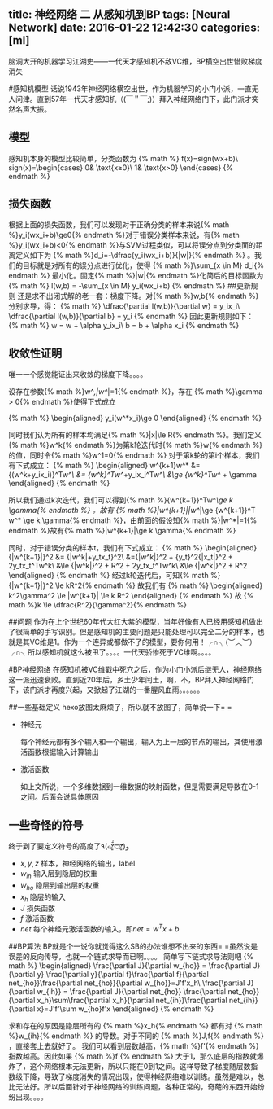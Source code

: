 title: 神经网络 二 从感知机到BP
tags: [Neural Network]
date: 2016-01-22 12:42:30
categories: [ml]
---
脑洞大开的机器学习江湖史——一代天才感知机不敌VC维，BP横空出世惜败梯度消失
<!--more-->
#感知机模型
话说1943年神经网络横空出世，作为机器学习的小门小派，一直无人问津。直到57年一代天才感知机（(￣＂￣;)）拜入神经网络门下，此门派才突然名声大振。
## 模型
感知机本身的模型比较简单，分类函数为
{% math %}
f(x)=sign(wx+b)\\
sign(x)=\begin{cases}
  0& \text{x≥0}\\
  1& \text{x>0}
  \end{cases}
{% endmath %}
## 损失函数
根据上面的损失函数，我们可以发现对于正确分类的样本来说{% math %}y_i(wx_i+b)\ge0{% endmath %}对于错误分类样本来说，有{% math %}y_i(wx_i+b)<0{% endmath %}与SVM过程类似，可以将误分点到分类面的距离定义如下为 {% math %}d_i=-\dfrac{y_i(wx_i+b)}{\|w\|}{% endmath %} 。我们的目标就是对所有的误分点进行优化，使得  {% math %}\sum_{x \in M} d_i{% endmath %} 最小化。固定{% math %}\|w\|{% endmath %}化简后的目标函数为
{% math %}
l(w,b) = -\sum_{x \in M} y_i(wx_i+b)
{% endmath %}
##更新规则
还是求不出闭式解的老一套：梯度下降。对{% math %}w,b{% endmath %}分别求导，得：
{% math %}
\dfrac{\partial l(w,b)}{\partial w} = y_ix_i\\
\dfrac{\partial l(w,b)}{\partial b} = y_i
{% endmath %}
因此更新规则如下：
{% math %}
w = w + \alpha y_ix_i\\
b = b + \alpha x_i
{% endmath %}
## 收敛性证明
唯一一个感觉能证出来收敛的梯度下降。。。。

设存在参数{% math %}w^*,\|w^*\|=1{% endmath %}，存在 {% math %}\gamma > 0{% endmath %}使得下式成立

{% math %}
\begin{aligned}
y_i(w^*x_i)\ge 0
\end{aligned}
{% endmath %}

同时我们认为所有的样本均满足{% math %}\|x\|\le R{% endmath %}。我们定义{% math %}w^k{% endmath %}为第k轮迭代时{% math %}w{% endmath %}的值，同时令{% math %}w^1=0{% endmath %}
对于第k轮的第i个样本，我们有下式成立：
{% math %}
\begin{aligned}
w^{k+1}w^* &= {(w^k+y_ix_i)}^Tw^*\\
           &= {w^k}^Tw^*+y_ix_i^Tw^*\\
           &\ge {w^k}^Tw^* + \gamma
\end{aligned}
{% endmath %}

所以我们通过k次迭代，我们可以得到{% math %}{w^{k+1}}^Tw^*\ge k \gamma{% endmath %} 。故有 {% math %}\|w^{k+1}\|\|w^*\|\ge {w^{k+1}}^T w^* \ge k \gamma{% endmath %}，由前面的假设知{% math %}\|w^*\|=1{% endmath %}故有{% math %}\|w^{k+1}\|\ge k \gamma{% endmath %}

同时，对于错误分类的样本t，我们有下式成立：
{% math %}
\begin{aligned}
{\|w^{k+1}\|}^2 &= {\|w^k\|+y_tx_t}^2\\
&={\|w^k\|}^2 + {y_t}^2{\|x_t\|}^2 + 2y_tx_t^Tw^k\\
&\le {\|w^k\|}^2 + R^2 + 2y_tx_t^Tw^k\\
&\le {\|w^k\|}^2 + R^2
\end{aligned}
{% endmath %}
经过k轮迭代后，可知{% math %}{\|w^{k+1}\|}^2 \le kR^2{% endmath %}
故我们有
{% math %}
\begin{aligned}
  k^2\gamma^2 \le \|w^{k+1}\| \le k R^2
\end{aligned}
{% endmath %}
故 {% math %}k \le \dfrac{R^2}{\gamma^2}{% endmath %}


##问题
作为在上个世纪60年代大红大紫的模型，当年好像有人已经用感知机做出了很简单的手写识别。但是感知机的主要问题是只能处理可以完全二分的样本，也就是其VC维是1。作为一个连异或都做不了的模型，要你何用！╭∩╮(︶︿︶）╭∩╮所以感知机就这么被甩了。。。。一代天骄惨死于VC维啊。。。。

#BP神经网络
在感知机被VC维戳中死穴之后，作为小门小派后继无人，神经网络这一派迅速衰败。直到近20年后，乡土少年闰土，啊，不，BP拜入神经网络门下，该门派才再度兴起，又掀起了江湖的一番腥风血雨。。。。。。

##一些基础定义
hexo放图太麻烦了，所以就不放图了，简单说一下= =
- 神经元

  每个神经元都有多个输入和一个输出，输入为上一层的节点的输出，其使用激活函数根据输入计算输出
- 激活函数

  如上文所说，一个多维数据到一维数据的映射函数，但是需要满足导数在0-1之间。后面会说具体原因

## 一些奇怪的符号
终于到了要定义符号的高度了٩(๑ᵒ̷͈᷄ᗨᵒ̷͈᷅)و
- $x,y,z$ 样本，神经网络的输出，label
- $w_{ih}$ 输入层到隐层的权重
- $w_{ho}$ 隐层到输出层的权重
- $x_h$ 隐层的输入
- $J$ 损失函数
- $f$ 激活函数
- $net$ 每个神经元激活函数的输入，即$net=w^Tx+b$


##BP算法
BP就是个一说你就觉得这么SB的办法谁想不出来的东西= =虽然说是误差的反向传导，也就一个链式求导而已啊。。。。
简单写下链式求导法则吧
{% math %}
\begin{aligned}
\frac{\partial J}{\partial w_{ho}} = \frac{\partial J}{\partial y} \frac{\partial y}{\partial f}\frac{\partial f}{\partial net_{ho}}\frac{\partial net_{ho}}{\partial w_{ho}}=J'f'x_h\\
\frac{\partial J}{\partial w_{ih}} = \frac{\partial J}{\partial net_{ho}} \frac{\partial net_{ho}}{\partial x_h}\sum\frac{\partial x_h}{\partial net_{ih}}\frac{\partial net_{ih}}{\partial x}=J'f'\sum w_{ho}f'x
\end{aligned}
{% endmath %}

求和存在的原因是隐层所有的 {% math %}x_h{% endmath %} 都有对 {% math %}w_{ih}{% endmath %} 的导数。对于不同的 {% math %}J,f{% endmath %} ，直接套上去就好了。
我们可以看到层数越高，{% math %}f'{% endmath %} 指数越高。因此如果 {% math %}f'{% endmath %} 大于1，那么底层的指数就爆炸了，这个网络根本无法更新，所以只能在0到1之间。这样导致了梯度随层数指数级下降，导致了梯度消失的情况出现，使得神经网络难以训练。虽然是难以，总比无法好。所以后面针对于神经网络的训练问题，各种正常的，奇葩的东西开始纷纷出现。。。。
